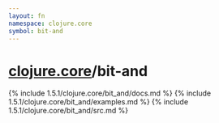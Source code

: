 ```yaml
---
layout: fn
namespace: clojure.core
symbol: bit-and
---
```


# [clojure.core](../)/bit-and

{% include 1.5.1/clojure.core/bit_and/docs.md %}
{% include 1.5.1/clojure.core/bit_and/examples.md %}
{% include 1.5.1/clojure.core/bit_and/src.md %}

